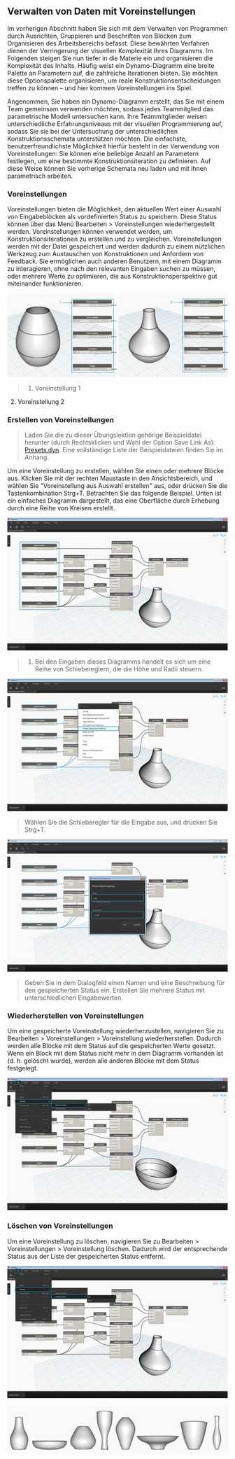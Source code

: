 

## Verwalten von Daten mit Voreinstellungen

Im vorherigen Abschnitt haben Sie sich mit dem Verwalten von Programmen durch Ausrichten, Gruppieren und Beschriften von Blöcken zum Organisieren des Arbeitsbereichs befasst. Diese bewährten Verfahren dienen der Verringerung der visuellen Komplexität Ihres Diagramms. Im Folgenden steigen Sie nun tiefer in die Materie ein und organisieren die Komplexität des Inhalts. Häufig weist ein Dynamo-Diagramm eine breite Palette an Parametern auf, die zahlreiche Iterationen bieten. Sie möchten diese Optionspalette organisieren, um reale Konstruktionsentscheidungen treffen zu können – und hier kommen Voreinstellungen ins Spiel.

Angenommen, Sie haben ein Dynamo-Diagramm erstellt, das Sie mit einem Team gemeinsam verwenden möchten, sodass jedes Teammitglied das parametrische Modell untersuchen kann. Ihre Teammitglieder weisen unterschiedliche Erfahrungsniveaus mit der visuellen Programmierung auf, sodass Sie sie bei der Untersuchung der unterschiedlichen Konstruktionsschemata unterstützen möchten. Die einfachste, benutzerfreundlichste Möglichkeit hierfür besteht in der Verwendung von Voreinstellungen: Sie können eine beliebige Anzahl an Parametern festlegen, um eine bestimmte Konstruktionsiteration zu definieren. Auf diese Weise können Sie vorherige Schemata neu laden und mit ihnen parametrisch arbeiten.

### Voreinstellungen

Voreinstellungen bieten die Möglichkeit, den aktuellen Wert einer Auswahl von Eingabeblöcken als vordefinierten Status zu speichern. Diese Status können über das Menü Bearbeiten > Voreinstellungen wiederhergestellt werden. Voreinstellungen können verwendet werden, um Konstruktionsiterationen zu erstellen und zu vergleichen. Voreinstellungen werden mit der Datei gespeichert und werden dadurch zu einem nützlichen Werkzeug zum Austauschen von Konstruktionen und Anfordern von Feedback. Sie ermöglichen auch anderen Benutzern, mit einem Diagramm zu interagieren, ohne nach den relevanten Eingaben suchen zu müssen, oder mehrere Werte zu optimieren, die aus Konstruktionsperspektive gut miteinander funktionieren.

![](images/3-5/presetsA.jpg)

> 1. Voreinstellung 1
2. Voreinstellung 2

### Erstellen von Voreinstellungen

> Laden Sie die zu dieser Übungslektion gehörige Beispieldatei herunter (durch Rechtsklicken und Wahl der Option Save Link As): [Presets.dyn](datasets/3-5/Presets.dyn). Eine vollständige Liste der Beispieldateien finden Sie im Anhang.

Um eine Voreinstellung zu erstellen, wählen Sie einen oder mehrere Blöcke aus. Klicken Sie mit der rechten Maustaste in den Ansichtsbereich, und wählen Sie "Voreinstellung aus Auswahl erstellen" aus, oder drücken Sie die Tastenkombination Strg+T. Betrachten Sie das folgende Beispiel. Unten ist ein einfaches Diagramm dargestellt, das eine Oberfläche durch Erhebung durch eine Reihe von Kreisen erstellt.

![Erstellen einer Voreinstellung](images/3-5/presetsB.jpg)

> 1. Bei den Eingaben dieses Diagramms handelt es sich um eine Reihe von Schiebereglern, die die Höhe und Radii steuern.

![Erstellen einer Voreinstellung](images/3-5/presetsC.jpg)

> Wählen Sie die Schieberegler für die Eingabe aus, und drücken Sie Strg+T.

![Erstellen einer Voreinstellung](images/3-5/presetsD.jpg)

> Geben Sie in dem Dialogfeld einen Namen und eine Beschreibung für den gespeicherten Status ein. Erstellen Sie mehrere Status mit unterschiedlichen Eingabewerten.

### Wiederherstellen von Voreinstellungen

Um eine gespeicherte Voreinstellung wiederherzustellen, navigieren Sie zu Bearbeiten > Voreinstellungen > Voreinstellung wiederherstellen. Dadurch werden alle Blöcke mit dem Status auf die gespeicherten Werte gesetzt. Wenn ein Block mit dem Status nicht mehr in dem Diagramm vorhanden ist (d. h. gelöscht wurde), werden alle anderen Blöcke mit dem Status festgelegt.

![Wiederherstellen von Voreinstellungen](images/3-5/presetsE.jpg)

### Löschen von Voreinstellungen

Um eine Voreinstellung zu löschen, navigieren Sie zu Bearbeiten > Voreinstellungen > Voreinstellung löschen. Dadurch wird der entsprechende Status aus der Liste der gespeicherten Status entfernt.

![Löschen von Voreinstellungen](images/3-5/presetsF.jpg)

![](images/3-5/presets07.jpg)

